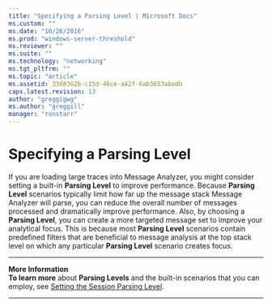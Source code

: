 ```yaml
---
title: "Specifying a Parsing Level | Microsoft Docs"
ms.custom: ""
ms.date: "10/26/2016"
ms.prod: "windows-server-threshold"
ms.reviewer: ""
ms.suite: ""
ms.technology: "networking"
ms.tgt_pltfrm: ""
ms.topic: "article"
ms.assetid: 33d8362b-c15d-46ce-a42f-6ab3653abedb
caps.latest.revision: 13
author: "greggigwg"
ms.author: "greggill"
manager: "ronstarr"
---
```


# Specifying a Parsing Level

If you are loading large traces into Message Analyzer, you might consider setting a built-in **Parsing Level** to improve performance.  Because **Parsing Level** scenarios typically limit how far up the message stack Message Analyzer will parse, you can reduce the overall number of messages processed and dramatically improve performance. Also, by choosing a **Parsing Level**, you can create a more targeted message set to improve your analytical focus. This is because most **Parsing Level** scenarios contain predefined filters that are beneficial to message analysis at the top stack level on which any particular **Parsing Level** scenario creates focus.  
  
---  
  
 **More Information**   
 **To learn more** about **Parsing Levels** and the built-in scenarios that you can employ, see [Setting the Session Parsing Level](setting-the-session-parsing-level.md).  

---